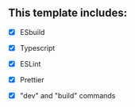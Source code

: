 ## This template includes:

- [x] ESbuild
- [x] Typescript
- [x] ESLint
- [x] Prettier
- [x] "dev" and "build" commands

